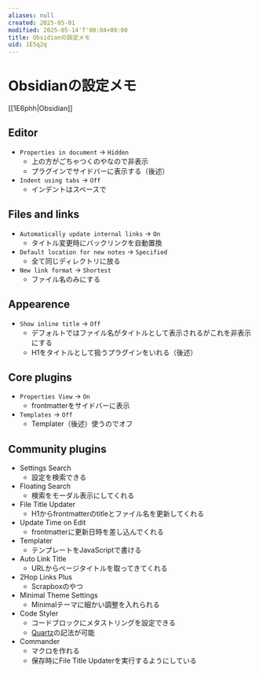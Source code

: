 ```yaml
---
aliases: null
created: 2025-05-01
modified: 2025-05-14'T'00:04+09:00
title: Obsidianの設定メモ
uid: 1E5q2q
---
```


# Obsidianの設定メモ

[[1E6phh|Obsidian]]

## Editor

- `Properties in document` -> `Hidden`
    - 上の方がごちゃつくのやなので非表示
    - プラグインでサイドバーに表示する（後述）
- `Indent using tabs` -> `Off`
    - インデントはスペースで

## Files and links

- `Automatically update internal links` -> `On`
    - タイトル変更時にバックリンクを自動置換
- `Default location for new notes` -> `Specified`
    - 全て同じディレクトリに放る
- `New link format` -> `Shortest`
    - ファイル名のみにする

## Appearence

- `Show inline title` -> `Off`
    - デフォルトではファイル名がタイトルとして表示されるがこれを非表示にする
    - H1をタイトルとして扱うプラグインをいれる（後述）

## Core plugins

- `Properties View` -> `On`
    - frontmatterをサイドバーに表示
- `Templates` -> `Off`
    - Templater（後述）使うのでオフ

## Community plugins

- Settings Search
    - 設定を検索できる
- Floating Search
    - 検索をモーダル表示にしてくれる
- File Title Updater
    - H1からfrontmatterのtitleとファイル名を更新してくれる
- Update Time on Edit
    - frontmatterに更新日時を差し込んでくれる
- Templater
    - テンプレートをJavaScriptで書ける
- Auto Link Title
    - URLからページタイトルを取ってきてくれる
- 2Hop Links Plus
    - Scrapboxのやつ
- Minimal Theme Settings
    - Minimalテーマに細かい調整を入れられる
- Code Styler
    - コードブロックにメタストリングを設定できる
    - [Quartz](https://quartz.jzhao.xyz/features/syntax-highlighting)の記法が可能
- Commander
    - マクロを作れる
    - 保存時にFile Title Updaterを実行するようにしている
